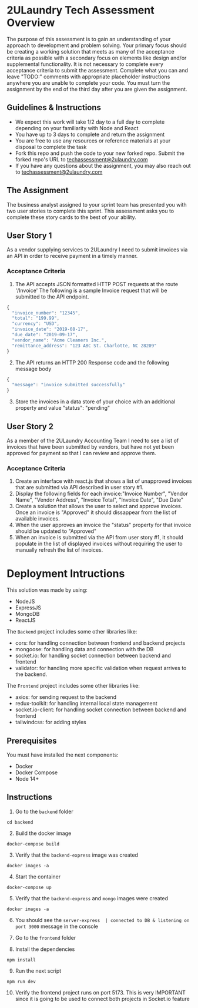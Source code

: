# 2ULaundry Tech Assessment Overview

The purpose of this assessment is to gain an understanding of your approach to development and problem solving. Your primary focus should be creating a working solution that meets as many of the acceptance criteria as possible with a secondary focus on elements like design and/or supplemental functionality. It is not necessary to complete every acceptance criteria to submit the assessment. Complete what you can and leave "TODO:" comments with appropriate placeholder instructions anywhere you are unable to complete your code. You must turn the assignment by the end of the third day after you are given the assignment.

## Guidelines & Instructions

-   We expect this work will take 1/2 day to a full day to complete depending on your familiarity with Node and React
-   You have up to 3 days to complete and return the assignment
-   You are free to use any resources or reference materials at your disposal to complete the task
-   Fork this repo and push the code to your new forked repo. Submit the forked repo's URL to techassessment@2ulaundry.com
-   If you have any questions about the assignment, you may also reach out to techassessment@2ulaundry.com

## The Assignment

The business analyst assigned to your sprint team has presented you with two user stories to complete this sprint. This assessment asks you to complete these story cards to the best of your ability.

## User Story 1

As a vendor supplying services to 2ULaundry I need to submit invoices via an API in order to receive payment in a timely manner.

### Acceptance Criteria

1. The API accepts JSON formatted HTTP POST requests at the route '/Invoice'
   The following is a sample Invoice request that will be submitted to the API endpoint.

```javascript
{
  "invoice_number": "12345",
  "total": "199.99",
  "currency": "USD",
  "invoice_date": "2019-08-17",
  "due_date": "2019-09-17",
  "vendor_name": "Acme Cleaners Inc.",
  "remittance_address": "123 ABC St. Charlotte, NC 28209"
}
```

2. The API returns an HTTP 200 Response code and the following message body

```javascript
{
  "message": "invoice submitted successfully"
}
```

3. Store the invoices in a data store of your choice with an additional property and value "status": "pending"

## User Story 2

As a member of the 2ULaundry Accounting Team I need to see a list of invoices that have been submitted by vendors, but have not yet been approved for payment so that I can review and approve them.

### Acceptance Criteria

1. Create an interface with react.js that shows a list of unapproved invoices that are submitted via API described in user story #1.
2. Display the following fields for each invoice:"Invoice Number", "Vendor Name", "Vendor Address", "Invoice Total", "Invoice Date", "Due Date"
3. Create a solution that allows the user to select and approve invoices. Once an invoice is "Approved" it should dissappear from the list of available invoices.
4. When the user approves an invoice the "status" property for that invoice should be updated to "Approved"
5. When an invoice is submitted via the API from user story #1, it should populate in the list of displayed invoices without requiring the user to manually refresh the list of invoices.

# Deployment Intructions

This solution was made by using:

-   NodeJS
-   ExpressJS
-   MongoDB
-   ReactJS

The `Backend` project includes some other libraries like:

-   cors: for handling connection between frontend and backend projects
-   mongoose: for handling data and connection with the DB
-   socket.io: for handling socket connection between backend and frontend
-   validator: for handling more specific validation when request arrives to the backend.

The `Frontend` project includes some other libraries like:

-   axios: for sending request to the backend
-   redux-toolkit: for handling internal local state management
-   socket.io-client: for handling socket connection between backend and frontend
-   tailwindcss: for adding styles

## Prerequisites

You must have installed the next components:

-   Docker
-   Docker Compose
-   Node 14+

## Instructions

1. Go to the `backend` folder

```console
cd backend
```

2. Build the docker image

```console
docker-compose build
```

3. Verify that the `backend-express` image was created

```console
docker images -a
```

4. Start the container

```console
docker-compose up
```

5. Verify that the `backend-express` and `mongo` images were created

```console
docker images -a
```

6. You should see the `server-express  | connected to DB & listening on port 3000` message in the console

7. Go to the `frontend` folder

8. Install the dependencies

```console
npm install
```

9. Run the next script

```console
npm run dev
```

10. Verify the frontend project runs on port 5173. This is very IMPORTANT since it is going to be used to connect both projects in Socket.io feature
